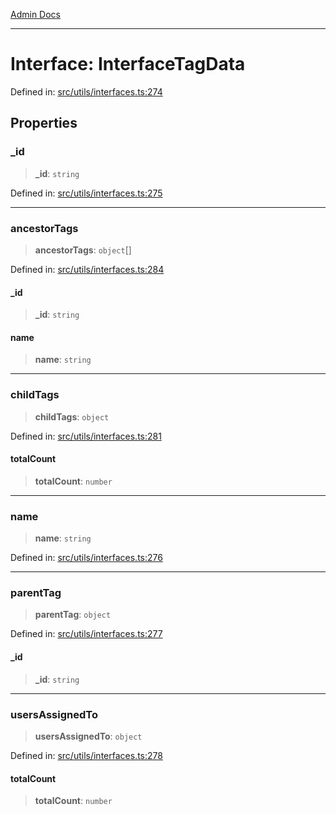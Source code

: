 [Admin Docs](/)

***

# Interface: InterfaceTagData

Defined in: [src/utils/interfaces.ts:274](https://github.com/PalisadoesFoundation/talawa-admin/blob/main/src/utils/interfaces.ts#L274)

## Properties

### \_id

> **\_id**: `string`

Defined in: [src/utils/interfaces.ts:275](https://github.com/PalisadoesFoundation/talawa-admin/blob/main/src/utils/interfaces.ts#L275)

***

### ancestorTags

> **ancestorTags**: `object`[]

Defined in: [src/utils/interfaces.ts:284](https://github.com/PalisadoesFoundation/talawa-admin/blob/main/src/utils/interfaces.ts#L284)

#### \_id

> **\_id**: `string`

#### name

> **name**: `string`

***

### childTags

> **childTags**: `object`

Defined in: [src/utils/interfaces.ts:281](https://github.com/PalisadoesFoundation/talawa-admin/blob/main/src/utils/interfaces.ts#L281)

#### totalCount

> **totalCount**: `number`

***

### name

> **name**: `string`

Defined in: [src/utils/interfaces.ts:276](https://github.com/PalisadoesFoundation/talawa-admin/blob/main/src/utils/interfaces.ts#L276)

***

### parentTag

> **parentTag**: `object`

Defined in: [src/utils/interfaces.ts:277](https://github.com/PalisadoesFoundation/talawa-admin/blob/main/src/utils/interfaces.ts#L277)

#### \_id

> **\_id**: `string`

***

### usersAssignedTo

> **usersAssignedTo**: `object`

Defined in: [src/utils/interfaces.ts:278](https://github.com/PalisadoesFoundation/talawa-admin/blob/main/src/utils/interfaces.ts#L278)

#### totalCount

> **totalCount**: `number`

